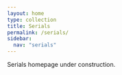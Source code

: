 ```yaml
---
layout: home
type: collection
title: Serials
permalink: /serials/
sidebar:
  nav: "serials"
---
```


Serials homepage under construction.